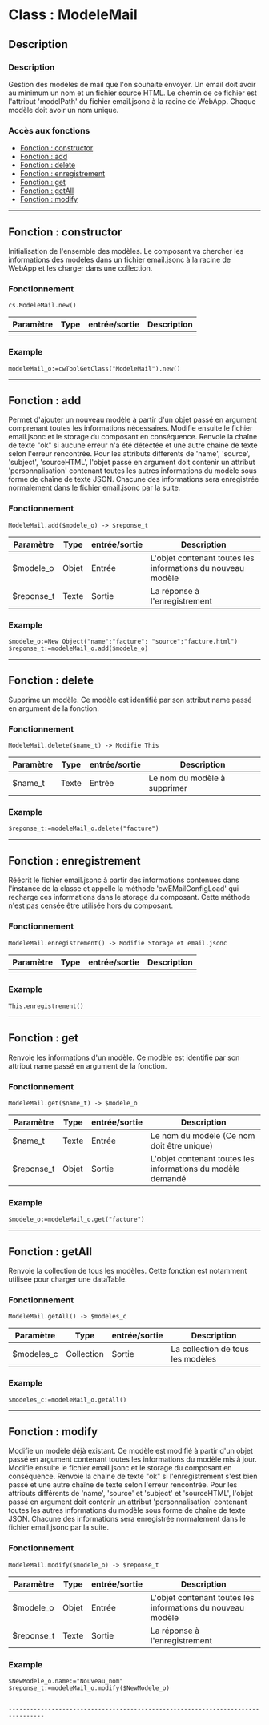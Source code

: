 ﻿<!-- Type your summary here -->
# Class : ModeleMail

## Description

### Description
Gestion des modèles de mail que l'on souhaite envoyer. Un email doit avoir au minimum un nom et un fichier source HTML. Le chemin de ce fichier est l'attribut 'modelPath' du fichier email.jsonc à la racine de WebApp. Chaque modèle doit avoir un nom unique.

### Accès aux fonctions
* [Fonction : constructor](#fonction--constructor)
* [Fonction : add](#fonction--add)
* [Fonction : delete](#fonction--delete)
* [Fonction : enregistrement](#fonction--enregistrement)
* [Fonction : get](#fonction--get)
* [Fonction : getAll](#fonction--getAll)
* [Fonction : modify](#fonction--modify)




--------------------------------------------------------------------------------

## Fonction : constructor			
Initialisation de l'ensemble des modèles.
Le composant va chercher les informations des modèles dans un fichier email.jsonc à la racine de WebApp et les charger dans une collection.

### Fonctionnement
```4d
cs.ModeleMail.new()
```

| Paramètre       | Type       | entrée/sortie | Description |
| --------------- | ---------- | ------------- | ----------- |
|                 |            |               |             |



### Example
```4d
modeleMail_o:=cwToolGetClass("ModeleMail").new()
```

--------------------------------------------------------------------------------

## Fonction : add
Permet d'ajouter un nouveau modèle à partir d'un objet passé en argument comprenant toutes les informations nécessaires. Modifie ensuite le fichier email.jsonc et le storage du composant en conséquence. Renvoie la chaîne de texte "ok" si aucune erreur n'a été détectée et une autre chaine de texte selon l'erreur rencontrée. 
Pour les attributs differents de 'name', 'source', 'subject', 'sourceHTML', l'objet passé en argument doit contenir un attribut 'personnalisation' contenant toutes les autres informations du modèle sous forme de chaîne de texte JSON. Chacune des informations sera enregistrée normalement dans le fichier email.jsonc par la suite.


### Fonctionnement
```4d
ModeleMail.add($modele_o) -> $reponse_t
```

| Paramètre     | Type       | entrée/sortie | Description |
| ------------- | ---------- | ------------- | ----------- |
| $modele_o     | Objet      | Entrée        | L'objet contenant toutes les informations du nouveau modèle |
| $reponse_t    | Texte      | Sortie        | La réponse à l'enregistrement |


### Example
```4d
$modele_o:=New Object("name";"facture"; "source";"facture.html")
$reponse_t:=modeleMail_o.add($modele_o)
```

--------------------------------------------------------------------------------

## Fonction : delete
Supprime un modèle. Ce modèle est identifié par son attribut name passé en argument de la fonction.

### Fonctionnement
```4d
ModeleMail.delete($name_t) -> Modifie This
```

| Paramètre     | Type       | entrée/sortie | Description |
| ------------- | ---------- | ------------- | ----------- |
| $name_t       | Texte      | Entrée        | Le nom du modèle à supprimer|



### Example
```4d
$reponse_t:=modeleMail_o.delete("facture")
```

--------------------------------------------------------------------------------

## Fonction : enregistrement
Réécrit le fichier email.jsonc à partir des informations contenues dans l'instance de la classe et appelle la méthode 'cwEMailConfigLoad' qui recharge ces informations dans le storage du composant. Cette méthode n'est pas censée être utilisée hors du composant.

### Fonctionnement
```4d
ModeleMail.enregistrement() -> Modifie Storage et email.jsonc
```


| Paramètre       | Type       | entrée/sortie | Description |
| --------------- | ---------- | ------------- | ----------- |
|                 |            |               |             |



### Example
```4d
This.enregistrement()
```

--------------------------------------------------------------------------------

## Fonction : get
Renvoie les informations d'un modèle. Ce modèle est identifié par son attribut name passé en argument de la fonction.


### Fonctionnement
```4d
ModeleMail.get($name_t) -> $modele_o
```

| Paramètre     | Type       | entrée/sortie | Description |
| ------------- | ---------- | ------------- | ----------- |
| $name_t       | Texte      | Entrée        | Le nom du modèle (Ce nom doit être unique) |
| $reponse_t    | Objet      | Sortie        | L'objet contenant toutes les informations du modèle demandé |


### Example
```4d
$modele_o:=modeleMail_o.get("facture")
```

--------------------------------------------------------------------------------

## Fonction : getAll
Renvoie la collection de tous les modèles. Cette fonction est notamment utilisée pour charger une dataTable.


### Fonctionnement
```4d
ModeleMail.getAll() -> $modeles_c
```

| Paramètre     | Type       | entrée/sortie | Description |
| ------------- | ---------- | ------------- | ----------- |
| $modeles_c    | Collection | Sortie        | La collection de tous les modèles|


### Example
```4d
$modeles_c:=modeleMail_o.getAll()
```

--------------------------------------------------------------------------------


## Fonction : modify
Modifie un modèle déjà existant. Ce modèle est modifié à partir d'un objet passé en argument contenant toutes les informations du modèle mis à jour. Modifie ensuite le fichier email.jsonc et le storage du composant en conséquence. Renvoie la chaîne de texte "ok" si l'enregistrement s'est bien passé et une autre chaîne de texte selon l'erreur rencontrée. 
Pour les attributs différents de 'name', 'source' et 'subject' et 'sourceHTML', l'objet passé en argument doit contenir un attribut 'personnalisation' contenant toutes les autres informations du modèle sous forme de chaîne de texte JSON. Chacune des informations sera enregistrée normalement dans le fichier email.jsonc par la suite.


### Fonctionnement
```4d
ModeleMail.modify($modele_o) -> $reponse_t
```

| Paramètre     | Type       | entrée/sortie | Description |
| ------------- | ---------- | ------------- | ----------- |
| $modele_o     | Objet      | Entrée        | L'objet contenant toutes les informations du nouveau modèle |
| $reponse_t    | Texte      | Sortie        | La réponse à l'enregistrement |


### Example
```4d
$NewModele_o.name:="Nouveau_nom"
$reponse_t:=modeleMail_o.modify($NewModele_o)
```
```

--------------------------------------------------------------------------------